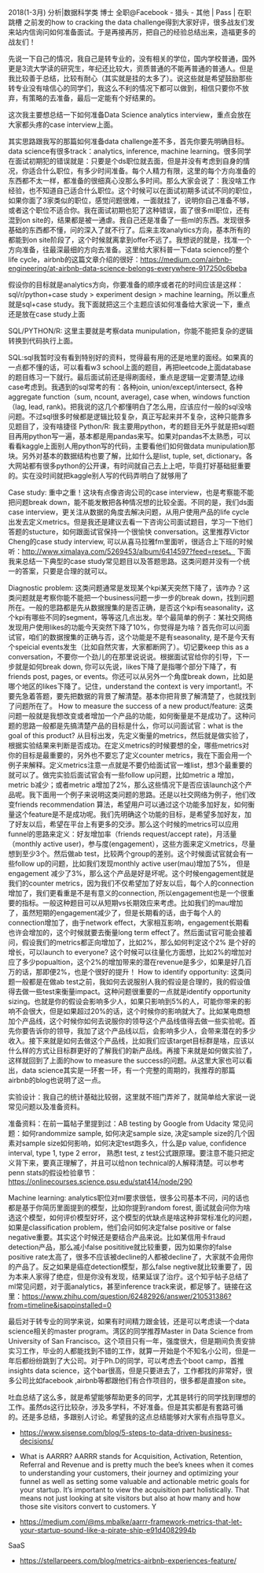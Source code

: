 2018(1-3月) 分析|数据科学类 博士 全职@Facebook - 猎头 - 其他  | Pass | 在职跳槽
之前发的how to cracking the data challenge得到大家好评，很多战友们发来站内信询问如何准备面试。于是再接再厉，把自己的经验总结出来，造福更多的战友们！

先说一下自己的情况，我自己是转专业的，没有相关的学位，国内学校普通，国外更是3流大学读的研究生，年纪还比较大，资质普通的不能再普通的普通人。但是我比较善于总结，比较有耐心（其实就是挂的太多了）。说这些就是希望鼓励那些转专业没有啥信心的同学们，我这么不利的情况下都可以做到，相信只要你不放弃，有策略的去准备，最后一定能有个好结果的。

这次我主要想总结一下如何准备Data Science analytics interview，重点会放在大家都头疼的case interview上面。

其实思路跟我写的那篇如何准备data challenge差不多，首先你要先明确目标。data science有很多track：analytics, inference, machine learning。很多同学在面试初期犯的错误就是：只要是个ds职位就去面，但是并没有考虑到自身的情况，你适合什么职位，有多少时间准备。每个人精力有限，这里的每个方向准备的东西都不太一样，都准备的很细真心没那么多时间。那么大家会说了：我没啥工作经验，也不知道自己适合什么职位。这个时候可以在面试初期多试试不同的职位，如果你面了3家类似的职位，感觉问题很难，一面就挂了，说明你自己准备不够，或者这个职位不适合你。我在面试初期也犯了这种错误，面了很多ml职位，还有混到on site的，结果都是被一通虐。我自己还是准备了一些ml的东西。发现很多基础的东西都不懂，问的深入了就不行了。后来主攻analytics方向，基本所有的都能到on site阶段了，这个时候就离拿到offer不远了。我想说的就是，找准一个方向准备，往最深最细的方向去准备。这里给大家科普一下data science的整个life cycle，airbnb的这篇文章介绍的很好：https://medium.com/airbnb-engineering/at-airbnb-data-science-belongs-everywhere-917250c6beba

假设你的目标就是analytics方向，你要准备的顺序或者花的时间应该是这样：sql/r/python+case study > experiment design > machine learning。所以重点就是sql+case study。我下面就把这三个主题应该如何准备给大家说一下，重点还是放在case study上面

SQL/PYTHON/R: 这里主要就是考察data munipulation，你能不能把复杂的逻辑转换到代码执行上面。

SQL:sql我暂时没有看到特别好的资料，觉得最有用的还是地里的面经。如果真的一点都不懂的话，可以看看w3 school上面的题目，再把leetcode上面database的题目练习一下就行。最后面试前还是得刷面经，重点是逻辑一定要清楚,边缘case考虑到。我遇到的sql常考的有：各种join, union/except/intersect, 各种aggregate function（sum, ncount, average), case when, windows function（lag, lead, rank)。把我说的这几个都懂明白了怎么用，应该应付一般的sql没啥问题。不过sql很多时候都是逻辑比较复杂，真正写起来并不复杂，这种只能靠多见题目了，没有啥捷径
Python/R: 我主要用python，考的题目无外乎就是把sql题目再用python写一遍，基本都是用pandas来写。如果对pandas不太熟悉，可以看看kaggle上面别人用python写的代码，主要看他们如何做data munipulation那块。另外对基本的数据结构也要了解，比如什么是list, tuple, set, dictionary。各大网站都有很多python的公开课，有时间就自己去上上吧，毕竟打好基础挺重要的。实在没时间就把kaggle别人写的代码弄明白了就够用了

Case study: 重中之重！这块有点像咨询公司的case interview，也是考察能不能把问题break down，能不能发散把各种情况想的比较全面。不同的是，我们ds面case interview，更关注从数据的角度去解决问题，从用户使用产品的life cycle出发去定义metrics。但是我还是建议去看一下咨询公司面试题目，学习一下他们答题的stucture，如何跟面试官保持一个很愉快 conversation。这里推荐Victor Cheng的case study interview, 可以从喜马拉雅fm里面听，很适合上下班的时候听：http://www.ximalaya.com/5269453/album/6414597?feed=reset。 下面我来总结一下典型的case study常见题目以及答题思路。这类问题并没有一个统一的答案，只要是合理的就可以。

Diagnostic problem: 这类问题通常是发现某个kpi某天突然下降了，该咋办？这类问题就是考察你能不能把一个business问题一步一步的break down，找到问题所在。一般的思路都是先从数据搜集的是否正确，是否这个kpi有seasonality，这个kpi有哪些不同的segment，等等这几点出发。举个最简单的例子：某社交网络发现用户使用likes的功能今天突然下降了10%，你觉得是为啥？首先你可以问面试官，咱们的数据搜集的正确与否，这个功能是不是有seasonality, 是不是今天有个speicial events发生（比如自然灾害，大家都断网了）。切记要keep this as a conversation，不要你一个劲儿的在那里说说说。根据面试官给你的引导，下一步就是如何break down, 你可以先说，likes下降了是指哪个部分下降了，有friends post, pages, or events。你还可以从另外一个角度break down，比如是哪个地区的likes下降了。记住，understand the context is very important!。不要先急着答题，要先把数据的背景了解清楚。基本你把背景了解清楚了，也就找到了问题所在了。
How to measure the success of a new product/feature: 这类问题一般就是我想改变或者增加一个产品的功能，如何衡量是不是成功了。这种问题的思路一般都是先搞清楚产品的目标是什么，你可以问面试官：what is the goal of this product? 从目标出发，先定义衡量的metrics，然后就是做实验了，根据实验结果来判断是否成功。在定义metrics的时候要想的全，哪些metrics对你的目标是最重要的，另外也不要忘了定义counter metrics，我在下面会用一个例子来解释。定义metrics注意一点就是不要仍给面试官一堆list，想3个最重要的就可以了。做完实验后面试官会有一些follow up问题，比如metric a 增加，metric b减少；或者metric a增加了2%，那么这些情况下是否应该launch这个产品呢。我下面用一个例子来说明这类问题的思路。还是以社交网络为例子，他们改变friends recommendation 算法，希望用户可以通过这个功能多加好友，如何衡量这个feature是不是成功呢。我们先明确这个功能的目标，是希望多加好友，加了好友以后，希望在平台上有更多的交涉。那么这个时候的metrics可以应用funnel的思路来定义：好友增加率（friends request/accept rate)，月活量（monthly active user)，参与度(engagement），这些方面来定义metrics，尽量想到至少3个。然后做ab test，比较两个group的差别。这个时候面试官就会有一些follow up的问题，比如我们发现monthly active user(mau)增加了5%， 但是engagement 减少了3%，那么这个产品是好是坏呢。这个时候engagement就是我们的counter metrics，因为我们不仅希望加了好友以后，每个人的connection增加了，我们更看重是不是有意义的connection, 所以engagement也是一个很重要的指标。一般这种题目可以从短期vs长期效应来考虑。比如我们的mau增加了，虽然短期的engagement减少了，但是长期看的话，由于每个人的connection增加了，由于network effect，大家相互影响，engagement长期看也许会增加的，这个时候就要去衡量long term effect了。然后面试官可能会接着问，假设我们的metrics都正向增加了，比如2%，那么如何判定这个2% 是个好的增长，可以launch to everyone? 这个时候可以往量化方面想，比如2%的增加对应了多少popualtion，这个2%的增加带来的潜在revenue是多少，如果是好几百万的话，那即便2%，也是个很好的提升！
How to identify opportunity: 这类问题一般都是在做ab test之前，我如何去说服别人我的假设是合理的，我的假设值得去做一些test来衡量impact。这种问题很重要的一点就是identify opportunity sizing。也就是你的假设会影响多少人，如果只影响到5%的人，可能你带来的影响不会很大，但是如果超过20%的话，这个时候你的影响就大了。比如某电商想加个产品线，这个时候你如何去说服你的领导这个产品线值得去做一些实验呢。首先你要告诉你的领导，我加了这个产品线以后，会影响多少人，会带来潜在的多少收入。接下来就是如何去做这个产品线，比如我们应该target目标群是啥，应该以什么样的方式让目标群更好的了解我们的新产品线。再接下来就是如何做实验了，这样就回到了上面的how to measure the success的问题。从这里大家也可以看出，data science其实是一环套一环，有一个完整的周期的，我推荐的那篇airbnb的blog也说明了这一点。

实验设计：我自己的统计基础比较弱，这里就不班门弄斧了，就简单给大家说一说常见问题以及准备资料。

准备资料：在前一篇帖子里提到过：AB testing by Google from Udacity
常见问题：如何randommize sample, 如何决定sample size, 决定sample size的几个因素对sample size如何影响，如何决定test跑多久，什么是p value, confidence interval, type 1, type 2 error， 熟悉t test, z test公式跟原理。要注意不能只把定义背下来，要真正理解了，并且可以给non technical的人解释清楚。可以参考penn stats的假设检验章节：https://onlinecourses.science.psu.edu/stat414/node/290

Machine learning: analytics职位对ml要求很低，很多公司基本不问，问的话也都是基于你简历里面提到的模型，比如你提到random forest, 面试就会问你为啥选这个模型，如何评价模型好坏，这个模型的优缺点是啥这种非常标准化的问题，如果是classification problem，他们会问如何决定false positive or false negative重要。其实这个时候还是要结合产品来说。比如某信用卡fraud detection产品，那么减小false posititive就比较重要，因为如果你的false positive rate太高了，很多不应该被decline的人都被decline了，大家就不会用你的产品了。反之如果是癌症detection模型，那么false negtive就比较重要了，因为本来人家得了绝症，但是你没有发现，结果延误了治疗。这个知乎帖子总结了ml常见问题，对于面analytics，甚至inference track来说，都足够了。链接在这里：https://www.zhihu.com/question/62482926/answer/210531386?from=timeline&isappinstalled=0


最后对于转专业的同学来说，如果有时间精力跟金钱，还是可以考虑读一个data science相关的master program。湾区的同学推荐Master in Data Science from University of San Francisco。这个项目只有一年，强度很大，但是期间负责安排实习工作，毕业的人都能找到不错的工作，就算一开始是个不知名小公司，但是一年后都纷纷跳到了大公司。对于Ph.D的同学，可以考虑去个boot camp，首推insights data science，这个bar很高，但是只要进去了，工作都找的非常好，很多公司比如facebook ,airbnb等都跟他们有合作项目的，很多都是直接on site。

吐血总结了这么多，就是希望能够帮助更多的同学，尤其是转行的同学找到理想的工作。虽然ds这行比较杂，涉及多学科，不好准备。但是其实都是有套路可循的。还是多总结，多跟别人讨论。希望我的这点总结能够对大家有点指导意义。


- https://www.sisense.com/blog/5-steps-to-data-driven-business-decisions/



- What is AARRR?
AARRR stands for Acquisition, Activation, Retention, Referral and Revenue and is pretty much the bee’s knees when it comes to understanding your customers, their journey and optimizing your funnel as well as setting some valuable and actionable metric goals for your startup. It’s important to view the acquisition part holistically.
That means not just looking at site visitors but also at how many and how those site visitors convert to customers. Y

- https://medium.com/@ms.mbalke/aarrr-framework-metrics-that-let-your-startup-sound-like-a-pirate-ship-e91d4082994b

SaaS

- https://stellarpeers.com/blog/metrics-airbnb-experiences-feature/